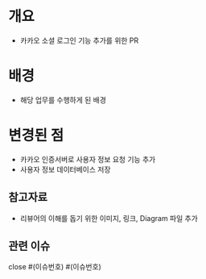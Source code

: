 # 개요

- 카카오 소셜 로그인 기능 추가를 위한 PR

# 배경

- 해당 업무를 수행하게 된 배경

# 변경된 점

- 카카오 인증서버로 사용자 정보 요청 기능 추가
- 사용자 정보 데이터베이스 저장

## 참고자료

- 리뷰어의 이해를 돕기 위한 이미지, 링크, Diagram 파일 추가

## 관련 이슈

close #(이슈번호) #(이슈번호)
